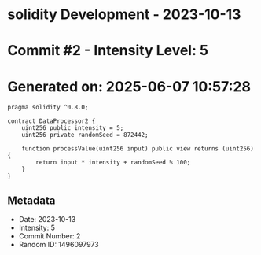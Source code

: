 ﻿# solidity Development - 2023-10-13
# Commit #2 - Intensity Level: 5
# Generated on: 2025-06-07 10:57:28
```solidity
pragma solidity ^0.8.0;

contract DataProcessor2 {
    uint256 public intensity = 5;
    uint256 private randomSeed = 872442;

    function processValue(uint256 input) public view returns (uint256) {
        return input * intensity + randomSeed % 100;
    }
}
```
## Metadata
- Date: 2023-10-13
- Intensity: 5
- Commit Number: 2
- Random ID: 1496097973
